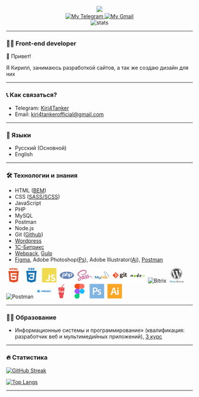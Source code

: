 <div id="header" align="center">
  <img src="https://media.giphy.com/media/VGcVZyreAU2UewDI81/giphy.gif" width="100">
</div>
<div id="badges" align="center">
  <a href="https://t.me/Kiri4Tanker">
    <img src="https://img.shields.io/badge/Telegram-blue?style=for-the-badge&logo=telegram&logoColor=white" alt="My Telegram">
  </a>
  <a href="mailto:kiri4tankerofficial@gmail.com">
    <img src="https://img.shields.io/badge/Gmail-red?style=for-the-badge&logo=gmail&logoColor=white" alt="My Gmail">
  </a>
</div>
<div id="stats" align="center">
  <img src="https://komarev.com/ghpvc/?username=kiri4tanker&style=flat-square&color=blue" alt="stats">
</div>  

---

### :man_technologist: Front-end developer
:wave: Привет!

Я Кирилл, занимаюсь разработкой сайтов, а так же создаю дизайн для них

---

### :telephone_receiver: Как связаться?
* Telegram: [Kiri4Tanker](https://t.me/Kiri4Tanker)
* Email: [kiri4tankerofficial@gmail.com](mailto:kiri4tankerofficial@gmail.com)

---

### :book: Языки
* Русский (Основной)
* English

---

### :hammer_and_wrench: Технологии и знания
* HTML ([BEM](https://ru.bem.info/))
* CSS ([SASS/SCSS](https://sass-scss.ru/))
* JavaScript
* PHP
* MySQL
* Postman
* Node.js
* Git ([Github](https://github.com/))
* [Wordpress](https://wordpress.com/ru/)
* [1С-Битрикс](https://www.1c-bitrix.ru/)
* [Webpack](https://webpack.js.org/), [Gulp](https://gulpjs.com/)
* [Figma](https://www.figma.com/), Adobe Photoshop([Ps](https://www.adobe.com/ru/products/photoshop.html)), Adobe Illustrator([Ai](https://www.adobe.com/ru/products/illustrator.html)), [Postman](https://www.postman.com/)

<p>
  <img src="https://github.com/devicons/devicon/blob/master/icons/html5/html5-plain-wordmark.svg" title="HTML5" alt="HTML" width="40" height="40">&nbsp;
  <img src="https://github.com/devicons/devicon/blob/master/icons/css3/css3-plain-wordmark.svg"  title="CSS3" alt="CSS" width="40" height="40">&nbsp;
  <img src="https://github.com/devicons/devicon/blob/master/icons/javascript/javascript-plain.svg" title="JavaScript" alt="JavaScript" width="40" height="40">&nbsp;
  <img src="https://github.com/devicons/devicon/blob/master/icons/php/php-plain.svg" title="PHP" alt="PHP" width="40" height="40">&nbsp;
  <img src="https://github.com/devicons/devicon/blob/master/icons/sass/sass-original.svg" title="Sass"  alt="Sass" width="40" height="40">&nbsp;
  <img src="https://github.com/devicons/devicon/blob/master/icons/mysql/mysql-original-wordmark.svg" title="MySQL"  alt="MySQL" width="40" height="40">&nbsp;
  <img src="https://github.com/devicons/devicon/blob/master/icons/git/git-original-wordmark.svg" title="Git" alt="Git" width="40" height="40">&nbsp;
  <img src="https://github.com/devicons/devicon/blob/master/icons/nodejs/nodejs-original-wordmark.svg" title="WordPress" alt="WordPress" width="40" height="40">&nbsp;
  <img src="https://util.1c-bitrix.ru/upload/bx24vendor/ff4/app.eshop.icon.png" title="Bitrix" alt="Bitrix" width="40" height="40">&nbsp;
  <img src="https://github.com/devicons/devicon/blob/master/icons/wordpress/wordpress-original.svg" title="NodeJS" alt="NodeJS" width="40" height="40">&nbsp;
  <img src="https://www.vectorlogo.zone/logos/getpostman/getpostman-icon.svg" title="Postman"  alt="Postman" width="40" height="40">&nbsp;
  <img src="https://github.com/devicons/devicon/blob/master/icons/webpack/webpack-original-wordmark.svg" title="WebPack"  alt="WebPack" width="40" height="40">&nbsp;
  <img src="https://github.com/devicons/devicon/blob/master/icons/gulp/gulp-plain.svg" title="Gulp"  alt="Gulp" width="40" height="40">&nbsp;
  <img src="https://github.com/devicons/devicon/blob/master/icons/figma/figma-original.svg" title="Figma" alt="Figma" width="40" height="40">&nbsp;
  <img src="https://github.com/devicons/devicon/blob/master/icons/photoshop/photoshop-plain.svg" title="Ps" alt="Ps" width="40" height="40">&nbsp;
  <img src="https://github.com/devicons/devicon/blob/master/icons/illustrator/illustrator-plain.svg" title="Ai" alt="Ai" width="40" height="40">&nbsp;
</p>

---

### :man_student: Образование
* Информационные системы и программирование» (квалификация: разработчик веб и мультимедийных приложений), [3 курс](https://biit39.ru/osnovnyie-svedeniya/)

---

### :fire: Статистика
[![GitHub Streak](http://github-readme-streak-stats.herokuapp.com?user=kiri4tanker&theme=dark&background=000000)](https://git.io/streak-stats)

[![Top Langs](https://github-readme-stats.vercel.app/api/top-langs/?username=kiri4tanker&layout=compact&theme=vision-friendly-dark)](https://github.com/anuraghazra/github-readme-stats)

---
